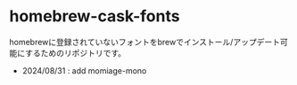 # homebrew-cask-fonts
homebrewに登録されていないフォントをbrewでインストール/アップデート可能にするためのリポジトリです。

- 2024/08/31 : add momiage-mono
